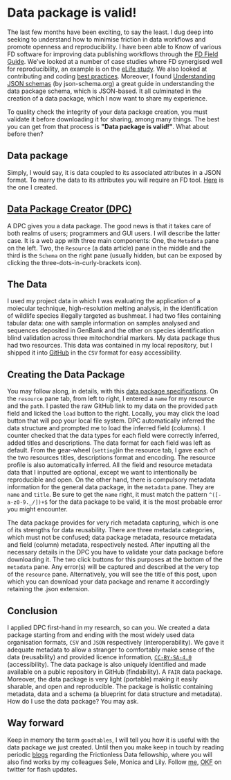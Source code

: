 # Data package is valid!

The last few months have been exciting, to say the least. I dug deep into seeking to understand how to minimise friction in data workflows and promote openness and reproducibility. I have been able to Know of various FD software for improving data publishing workflows through the [FD Field Guide](http://fellows.frictionlessdata.io/blog/). We've looked at a number of case studies where FD synergised well for reproducibility, an example is on the [eLife study](https://frictionlessdata.io/articles/elife/). We also looked at contributing and coding [best practices](https://github.com/okfn/coding-standards). Moreover, I found [Understanding JSON schemas](https://json-schema.org/understanding-json-schema/about.html#about) (by json-schema.org) a great guide in understanding the data package schema, which is JSON-based. It all culminated in the creation of a data package, which I now want to share my experience.

To quality check the integrity of your data package creation, you must validate it before downloading it for sharing, among many things. The best you can get from that process is **"Data package is valid!"**. What about before then? 

## Data package
Simply, I would say, it is data coupled to its associated attributes in a JSON format. To marry the data to its attributes you will require an FD tool. [Here](https://github.com/ousodaniel/FrictionlessDataFellowship/blob/master/datapackage-hrma_validation.json) is the one I created.

## [Data Package Creator (DPC)](http://create.frictionlessdata.io/)
A DPC gives you a data package. The good news is that it takes care of both realms of users; programmers and GUI users. I will describe the latter case. It is a web app with three main components: One, the `Metadata` pane on the left. Two, the `Resource` (a data article) pane in the middle and the third is the `Schema` on the right pane (usually hidden, but can be exposed by clicking the three-dots-in-curly-brackets icon).

## The Data
I used my project data in which I was evaluating the application of a molecular technique, high-resolution melting analysis, in the identification of wildlife species illegally targeted as bushmeat. I had two files containing tabular data: one with sample information on samples analysed and sequences deposited in GenBank and the other on species identification blind validation across three mitochondrial markers. My data package thus had two resources. This data was contained in my local repository, but I shipped it into [GitHub](https://github.com/ousodaniel/data) in the `CSV` format for easy accessibility. 

## Creating the Data Package
You may follow along, in details, with this [data package specifications](https://frictionlessdata.io/specs/data-package/). On the `resource` pane tab, from left to right, I entered a `name` for my resource and the `path`. I pasted the raw GitHub link to my data on the provided `path` field and licked the `load` button to the right. Locally, you may click the load button that will pop your local file system. DPC automatically inferred the data structure and prompted me to load the inferred field (columns). I counter checked that the data types for each field were correctly inferred, added titles and descriptions. The data format for each field was left as default. From the gear-wheel (`setting`)in the resource tab, I gave each of the two resources titles, descriptions format and encoding. The resource profile is also automatically inferred. All the field and resource metadata data that I inputted are optional, except we want to intentionally be reproducible and open. On the other hand, there is compulsory metadata information for the general data package, in the `metadata` pane. They are `name` and `title`. Be sure to get the `name` right, it must match the pattern `^([-a-z0-9._/])+$` for the data package to be valid, it is the most probable error you might encounter.

The data package provides for very rich metadata capturing, which is one of its strengths for data reusability. There are three metadata categories, which must not be confused; data package metadata, resource metadata and field (column) metadata, respectively nested. After inputting all the necessary details in the DPC you have to validate your data package before downloading it. The two click buttons for this purposes at the bottom of the `metadata` pane. Any error(s) will be captured and described at the very top of the `resource` pane. Alternatively, you will see the title of this post, upon which you can download your data package and rename it accordingly retaining the .json extension.

## Conclusion
I applied DPC first-hand in my research, so can you. We created a data package starting from and ending with the most widely used data organisation formats, `CSV` and `JSON` respectively (interoperability). We gave it adequate metadata to allow a stranger to comfortably make sense of the data (reusability) and provided licence information, [`CC-BY-SA-4.0`](https://creativecommons.org/licenses/by-sa/4.0/) (accessibility). The data package is also uniquely identified and made available on a public repository in GitHub (findability).  A `FAIR` data package. Moreover, the data package is very light (portable) making it easily sharable, and open and reproducible. The package is holistic containing metadata, data and a schema (a blueprint for data structure and metadata). How do I use the data package? You may ask.

## Way forward
Keep in memory the term `goodtables`, I will tell you how it is useful with the data package we just created. Until then you make keep in touch by reading periodic [blogs](http://fellows.frictionlessdata.io/blog/) regarding the Frictionless Data fellowship, where you will also find works by my colleagues Sele, Monica and Lily. Follow [me](https://twitter.com/ousodanos), [OKF](https://twitter.com/OKFN) on twitter for flash updates.

